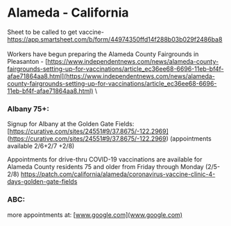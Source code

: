 # Alameda - California
Sheet to be called to get vaccine-
[https://app.smartsheet.com/b/form/44974350ffd14f288b03b029f2486ba8 ](https://app.smartsheet.com/b/form/44974350ffd14f288b03b029f2486ba8) \
\
Workers have begun preparing the Alameda County Fairgrounds in Pleasanton  - [https://www.independentnews.com/news/alameda-county-fairgrounds-setting-up-for-vaccinations/article_ec36ee68-6696-11eb-bf4f-afae71864aa8.html](https://www.independentnews.com/news/alameda-county-fairgrounds-setting-up-for-vaccinations/article_ec36ee68-6696-11eb-bf4f-afae71864aa8.html)
\
### Albany 75+:
Signup for Albany at the Golden Gate Fields: \
[https://curative.com/sites/24551#9/37.8675/-122.2969] (https://curative.com/sites/24551#9/37.8675/-122.2969) (appointments available 2/6+2/7 +2/8)

Appointments for drive-thru COVID-19 vaccinations are available for Alameda County residents 75 and older from Friday through Monday (2/5- 2/8) https://patch.com/california/alameda/coronavirus-vaccine-clinic-4-days-golden-gate-fields

### ABC:
more appointments at: [www.google.com](www.google.com)
